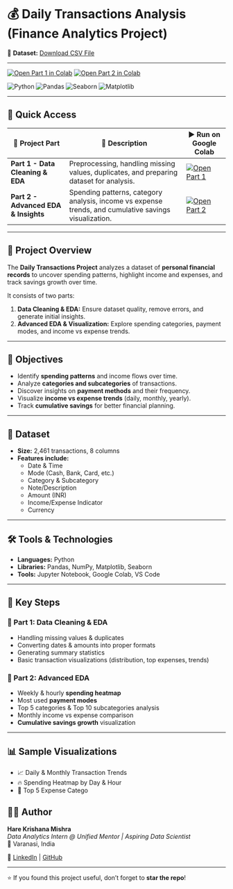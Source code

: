# 💰 Daily Transactions Analysis (Finance Analytics Project)

📂 **Dataset:** [Download CSV File](https://drive.google.com/file/d/1Ymvfn-isRziGIDRtwtvVWdl7GzhUKoAf/view?usp=sharing)  

---

[![Open Part 1 in Colab](https://colab.research.google.com/assets/colab-badge.svg)](https://colab.research.google.com/drive/1GCd6nAXB3ZAM79ADzaQFNzwBf9JlVvsb?usp=sharing)
[![Open Part 2 in Colab](https://colab.research.google.com/assets/colab-badge.svg)](https://colab.research.google.com/drive/1TP0Sn2tXJBHBjk83VAoBQrIHT9EfVK2i?usp=sharing)

![Python](https://img.shields.io/badge/Python-3.9-blue?logo=python)
![Pandas](https://img.shields.io/badge/Pandas-Data_Analysis-yellow?logo=pandas)
![Seaborn](https://img.shields.io/badge/Seaborn-Visualization-orange?logo=python)
![Matplotlib](https://img.shields.io/badge/Matplotlib-Charts-green?logo=python)

---

## 🔗 Quick Access
| 📂 Project Part | 🚀 Description | ▶️ Run on Google Colab |
|-----------------|----------------|-------------------------|
| **Part 1 - Data Cleaning & EDA** | Preprocessing, handling missing values, duplicates, and preparing dataset for analysis. | [![Open Part 1](https://colab.research.google.com/assets/colab-badge.svg)](https://colab.research.google.com/drive/1GCd6nAXB3ZAM79ADzaQFNzwBf9JlVvsb?usp=sharing) |
| **Part 2 - Advanced EDA & Insights** | Spending patterns, category analysis, income vs expense trends, and cumulative savings visualization. | [![Open Part 2](https://colab.research.google.com/assets/colab-badge.svg)](https://colab.research.google.com/drive/1TP0Sn2tXJBHBjk83VAoBQrIHT9EfVK2i?usp=sharing) |

---

## 🌟 Project Overview
The **Daily Transactions Project** analyzes a dataset of **personal financial records** to uncover spending patterns, highlight income and expenses, and track savings growth over time.  

It consists of two parts:  
1. **Data Cleaning & EDA:** Ensure dataset quality, remove errors, and generate initial insights.  
2. **Advanced EDA & Visualization:** Explore spending categories, payment modes, and income vs expense trends.  

---

## 🎯 Objectives
- Identify **spending patterns** and income flows over time.  
- Analyze **categories and subcategories** of transactions.  
- Discover insights on **payment methods** and their frequency.  
- Visualize **income vs expense trends** (daily, monthly, yearly).  
- Track **cumulative savings** for better financial planning.  

---

## 📂 Dataset
- **Size:** 2,461 transactions, 8 columns  
- **Features include:**  
  - Date & Time  
  - Mode (Cash, Bank, Card, etc.)  
  - Category & Subcategory  
  - Note/Description  
  - Amount (INR)  
  - Income/Expense Indicator  
  - Currency  

---

## 🛠️ Tools & Technologies
- **Languages:** Python  
- **Libraries:** Pandas, NumPy, Matplotlib, Seaborn  
- **Tools:** Jupyter Notebook, Google Colab, VS Code  

---

## 🔑 Key Steps
### 📍 Part 1: Data Cleaning & EDA
- Handling missing values & duplicates  
- Converting dates & amounts into proper formats  
- Generating summary statistics  
- Basic transaction visualizations (distribution, top expenses, trends)  

### 📍 Part 2: Advanced EDA
- Weekly & hourly **spending heatmap**  
- Most used **payment modes**  
- Top 5 categories & Top 10 subcategories analysis  
- Monthly income vs expense comparison  
- **Cumulative savings growth** visualization  

---

## 📊 Sample Visualizations
- 📈 Daily & Monthly Transaction Trends  
- 🔥 Spending Heatmap by Day & Hour  
- 🥘 Top 5 Expense Catego


## 👨‍💻 Author  
**Hare Krishana Mishra**  
_Data Analytics Intern @ Unified Mentor | Aspiring Data Scientist_  
📍 Varanasi, India  

🔗 [LinkedIn](https://www.linkedin.com/in/hare-krishana-mishra-10683a238/) | [GitHub](https://github.com/HareKrishanaMishra787)  

---

⭐ If you found this project useful, don’t forget to **star the repo**!
